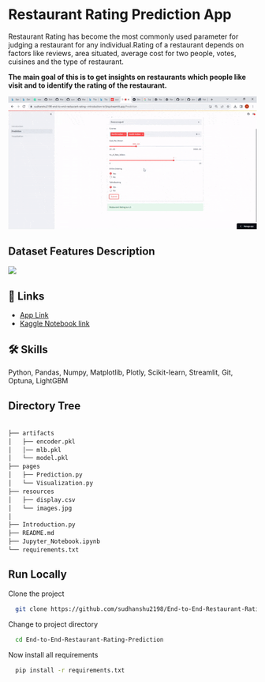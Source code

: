 

# Restaurant Rating Prediction App

Restaurant Rating has become the most commonly used parameter for judging a restaurant for any individual.Rating of a restaurant depends on factors like reviews, area situated, average cost for two people, votes, cuisines and the type of restaurant.

**The main goal of this is to get insights on restaurants which people like visit and to identify the rating of the restaurant.**

![](https://github.com/sudhanshu2198/Machine-Learning-Python/blob/main/images/ezgif.com-optimize.gif)

## Dataset Features Description
![](https://miro.medium.com/v2/resize:fit:1400/format:webp/1*Bfr4jbykhuJcUYCrC15u2w.png)


## 🔗 Links

 - [App Link](https://sudhanshu2198-end-to-end-restaurant-rating--introduction-ts1jhq.streamlit.app/)
 - [Kaggle Notebook link](https://www.kaggle.com/code/sudhanshu2198/restaurant-rating-prediction-app/notebook)


## 🛠 Skills
Python, Pandas, Numpy, Matplotlib, Plotly, Scikit-learn, Streamlit, Git, Optuna, LightGBM

## Directory Tree
```bash

├── artifacts
│   ├── encoder.pkl
│   │── mlb.pkl
│   └── model.pkl 
├── pages
│   ├── Prediction.py
│   └── Visualization.py
├── resources
│   ├── display.csv
│   └── images.jpg
│    
├── Introduction.py
├── README.md
├── Jupyter_Notebook.ipynb
└── requirements.txt
```

## Run Locally

Clone the project

```bash
  git clone https://github.com/sudhanshu2198/End-to-End-Restaurant-Rating-Prediction
```

Change to project directory

```bash
  cd End-to-End-Restaurant-Rating-Prediction
```
Now install all requirements

```bash
  pip install -r requirements.txt

```

